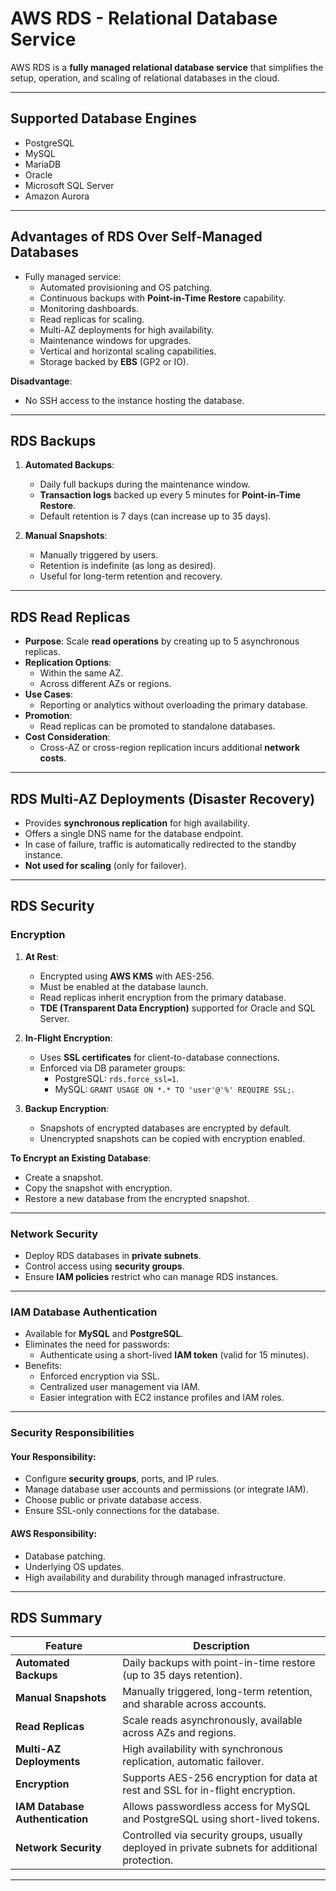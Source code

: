 # **AWS RDS - Relational Database Service**

AWS RDS is a **fully managed relational database service** that simplifies the setup, operation, and scaling of relational databases in the cloud. 

---

## **Supported Database Engines**
- PostgreSQL
- MySQL
- MariaDB
- Oracle
- Microsoft SQL Server
- Amazon Aurora

---

## **Advantages of RDS Over Self-Managed Databases**
- Fully managed service:
  - Automated provisioning and OS patching.
  - Continuous backups with **Point-in-Time Restore** capability.
  - Monitoring dashboards.
  - Read replicas for scaling.
  - Multi-AZ deployments for high availability.
  - Maintenance windows for upgrades.
  - Vertical and horizontal scaling capabilities.
  - Storage backed by **EBS** (GP2 or IO).

**Disadvantage**:
- No SSH access to the instance hosting the database.

---

## **RDS Backups**

1. **Automated Backups**:
   - Daily full backups during the maintenance window.
   - **Transaction logs** backed up every 5 minutes for **Point-in-Time Restore**.
   - Default retention is 7 days (can increase up to 35 days).

2. **Manual Snapshots**:
   - Manually triggered by users.
   - Retention is indefinite (as long as desired).
   - Useful for long-term retention and recovery.

---

## **RDS Read Replicas**

- **Purpose**: Scale **read operations** by creating up to 5 asynchronous replicas.
- **Replication Options**: 
  - Within the same AZ.
  - Across different AZs or regions.
- **Use Cases**:
  - Reporting or analytics without overloading the primary database.
- **Promotion**:
  - Read replicas can be promoted to standalone databases.
- **Cost Consideration**:
  - Cross-AZ or cross-region replication incurs additional **network costs**.

---

## **RDS Multi-AZ Deployments (Disaster Recovery)**

- Provides **synchronous replication** for high availability.
- Offers a single DNS name for the database endpoint.
- In case of failure, traffic is automatically redirected to the standby instance.
- **Not used for scaling** (only for failover).

---

## **RDS Security**

### **Encryption**

1. **At Rest**:
   - Encrypted using **AWS KMS** with AES-256.
   - Must be enabled at the database launch.
   - Read replicas inherit encryption from the primary database.
   - **TDE (Transparent Data Encryption)** supported for Oracle and SQL Server.

2. **In-Flight Encryption**:
   - Uses **SSL certificates** for client-to-database connections.
   - Enforced via DB parameter groups:
     - PostgreSQL: `rds.force_ssl=1`.
     - MySQL: `GRANT USAGE ON *.* TO 'user'@'%' REQUIRE SSL;`.

3. **Backup Encryption**:
   - Snapshots of encrypted databases are encrypted by default.
   - Unencrypted snapshots can be copied with encryption enabled.

**To Encrypt an Existing Database**:
   - Create a snapshot.
   - Copy the snapshot with encryption.
   - Restore a new database from the encrypted snapshot.

---

### **Network Security**

- Deploy RDS databases in **private subnets**.
- Control access using **security groups**.
- Ensure **IAM policies** restrict who can manage RDS instances.

---

### **IAM Database Authentication**

- Available for **MySQL** and **PostgreSQL**.
- Eliminates the need for passwords:
  - Authenticate using a short-lived **IAM token** (valid for 15 minutes).
- Benefits:
  - Enforced encryption via SSL.
  - Centralized user management via IAM.
  - Easier integration with EC2 instance profiles and IAM roles.

---

### **Security Responsibilities**

#### **Your Responsibility**:
- Configure **security groups**, ports, and IP rules.
- Manage database user accounts and permissions (or integrate IAM).
- Choose public or private database access.
- Ensure SSL-only connections for the database.

#### **AWS Responsibility**:
- Database patching.
- Underlying OS updates.
- High availability and durability through managed infrastructure.

---

## **RDS Summary**

| **Feature**                     | **Description**                                                                                   |
|----------------------------------|---------------------------------------------------------------------------------------------------|
| **Automated Backups**            | Daily backups with point-in-time restore (up to 35 days retention).                              |
| **Manual Snapshots**             | Manually triggered, long-term retention, and sharable across accounts.                          |
| **Read Replicas**                | Scale reads asynchronously, available across AZs and regions.                                    |
| **Multi-AZ Deployments**         | High availability with synchronous replication, automatic failover.                              |
| **Encryption**                   | Supports AES-256 encryption for data at rest and SSL for in-flight encryption.                   |
| **IAM Database Authentication**  | Allows passwordless access for MySQL and PostgreSQL using short-lived tokens.                    |
| **Network Security**             | Controlled via security groups, usually deployed in private subnets for additional protection.   |

---